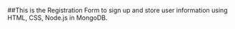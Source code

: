 ##This is the Registration Form to sign up and store user information using HTML, CSS, Node.js in MongoDB.
